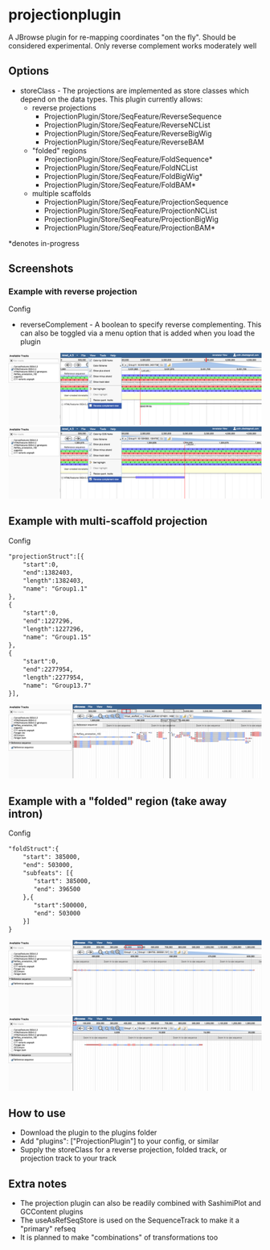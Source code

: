 # projectionplugin

A JBrowse plugin for re-mapping coordinates "on the fly". Should be considered experimental. Only reverse complement works moderately well

## Options

* storeClass - The projections are implemented as store classes which depend on the data types. This plugin currently allows:
  * reverse projections
    * ProjectionPlugin/Store/SeqFeature/ReverseSequence
    * ProjectionPlugin/Store/SeqFeature/ReverseNCList
    * ProjectionPlugin/Store/SeqFeature/ReverseBigWig
    * ProjectionPlugin/Store/SeqFeature/ReverseBAM
  * "folded" regions
    * ProjectionPlugin/Store/SeqFeature/FoldSequence*
    * ProjectionPlugin/Store/SeqFeature/FoldNCList
    * ProjectionPlugin/Store/SeqFeature/FoldBigWig*
    * ProjectionPlugin/Store/SeqFeature/FoldBAM*
  * multiple scaffolds
    * ProjectionPlugin/Store/SeqFeature/ProjectionSequence
    * ProjectionPlugin/Store/SeqFeature/ProjectionNCList
    * ProjectionPlugin/Store/SeqFeature/ProjectionBigWig
    * ProjectionPlugin/Store/SeqFeature/ProjectionBAM*

*denotes in-progress


## Screenshots


### Example with reverse projection

Config

* reverseComplement - A boolean to specify reverse complementing. This can also be toggled via a menu option that is added when you load the plugin

![](img/forward.png)
![](img/reverse.png)

## Example with multi-scaffold projection

Config

    "projectionStruct":[{
        "start":0,
        "end":1382403,
        "length":1382403,
        "name": "Group1.1"
    },
    {
        "start":0,
        "end":1227296,
        "length":1227296,
        "name": "Group1.15"
    },
    {
        "start":0,
        "end":2277954,
        "length":2277954,
        "name": "Group13.7"
    }],


![](img/multiscaffold.png)

## Example with a "folded" region (take away intron)

Config

    "foldStruct":{
        "start": 385000,
        "end": 503000,
        "subfeats": [{
           "start": 385000,
           "end": 396500
        },{
           "start":500000,
           "end": 503000
        }]
    }


![](img/fold1.png)
![](img/fold2.png)


## How to use

* Download the plugin to the plugins folder
* Add "plugins": ["ProjectionPlugin"] to your config, or similar
* Supply the storeClass for a reverse projection, folded track, or projection track to your track

## Extra notes

- The projection plugin can also be readily combined with SashimiPlot and GCContent plugins
- The useAsRefSeqStore is used on the SequenceTrack to make it a "primary" refseq
- It is planned to make "combinations" of transformations too



